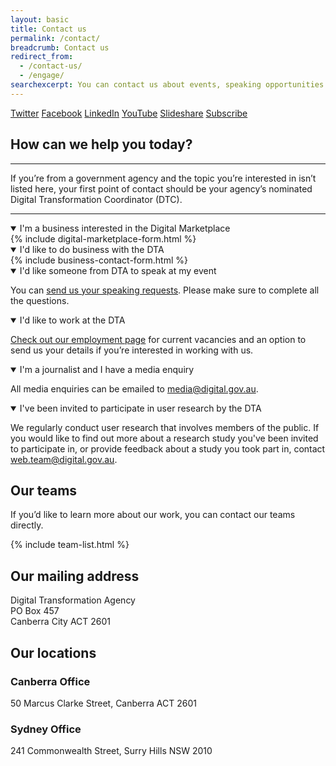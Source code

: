 ```yaml
---
layout: basic
title: Contact us
permalink: /contact/
breadcrumb: Contact us
redirect_from:
  - /contact-us/
  - /engage/
searchexcerpt: You can contact us about events, speaking opportunities or send requests directly to one of our teams.
---
```

<div class="social-media-links">
	<a class="twitter" href="https://twitter.com/DTO">Twitter</a>
	<a class="facebook" href="https://www.facebook.com/DigitalTransformationOffice">Facebook</a>
	<a class="linkedin" href="https://www.linkedin.com/company/digital-transformation-office">LinkedIn</a>
	<a class="youtube" href="https://www.youtube.com/channel/UCmDkFN3UlK2wSKDQQhd-Y-A">YouTube</a>
	<a class="slideshare" href="http://www.slideshare.net/DTO-slides">Slideshare</a>
	<a class="email" href="http://govspace.us10.list-manage.com/subscribe?u=18f172213d32ca205c7e524bd&amp;id=172d06cc83">Subscribe</a>
</div>

## How can we help you today?

***
If you’re from a government agency and the topic you’re interested in isn’t listed here, your first point of contact should be your agency’s nominated Digital Transformation Coordinator (DTC).

***

<details open data-label="contact-digital-marketplace" aria-expanded="false">
    <summary>I'm a business interested in the Digital Marketplace</summary>
    <div class="accordion-panel">
        {% include digital-marketplace-form.html %}
    </div>
</details>

<details open data-label="contact-dta" aria-expanded="false">
    <summary>I'd like to do business with the DTA</summary>
    <div class="accordion-panel">
        {% include business-contact-form.html %}
    </div>
</details>

<details open data-label="contact-events" aria-expanded="false">
    <summary>I'd like someone from DTA to speak at my event</summary>
    <div class="accordion-panel">
        <p>You can <a href="https://script.google.com/a/macros/digital.gov.au/s/AKfycbyERn4wgFLo208la7GaYBWNGZn8qz1_LXbHXwVZrsFtUmdqGFQ/exec?form=events">send us your speaking requests</a>. Please make sure to complete all the questions.</p>
    </div>
</details>

<details open data-label="contact-jobs" aria-expanded="false">
    <summary>I'd like to work at the DTA</summary>
    <div class="accordion-panel">
        <p><a href="/careers/">Check out our employment page</a> for current vacancies and an option to send us your details if you’re interested in working with us.</p>
    </div>
</details>

<details open data-label="contact-journalist" aria-expanded="false">
    <summary>I'm a journalist and I have a media enquiry</summary>
    <div class="accordion-panel">
        <p>All media enquiries can be emailed to <a href="mailto:media@digital.gov.au">media@digital.gov.au</a>.</p>
    </div>
</details>

<details open data-label="contact-user-research" aria-expanded="false">
    <summary>I've been invited to participate in user research by the DTA</summary>
    <div class="accordion-panel">
        <p>We regularly conduct user research that involves members of the public. If you would like to find out more about a research study you've been invited to participate in, or provide feedback about a study you took part in, contact <a href="mailto:web.team@digital.gov.au?subject=DTA%20User%20Research">web.team@digital.gov.au</a>.</p>
    </div>
</details>

## Our teams

If you’d like to learn more about our work, you can contact our teams directly.

{% include team-list.html %}

## Our mailing address
Digital Transformation Agency<br/>
PO Box 457<br/>
Canberra City ACT 2601

## Our locations

### Canberra Office

50 Marcus Clarke Street, Canberra ACT 2601

### Sydney Office

241 Commonwealth Street, Surry Hills NSW 2010
